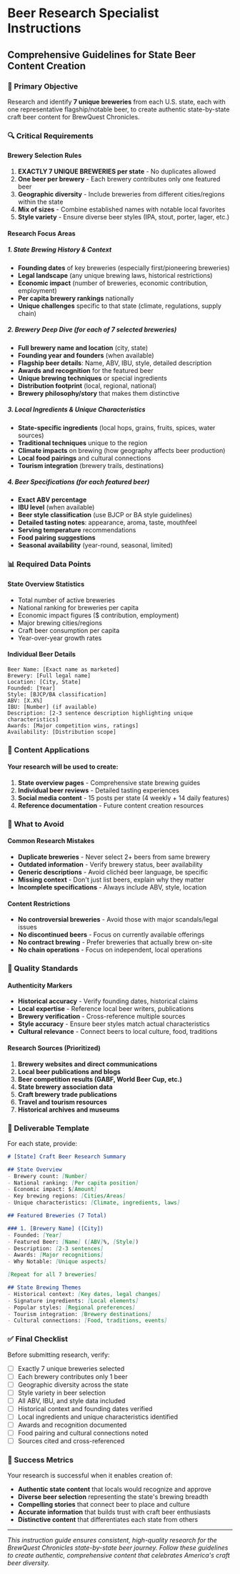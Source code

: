# Beer Research Specialist Instructions
## Comprehensive Guidelines for State Beer Content Creation

### 🎯 Primary Objective
Research and identify **7 unique breweries** from each U.S. state, each with one representative flagship/notable beer, to create authentic state-by-state craft beer content for BrewQuest Chronicles.

### 🔍 Critical Requirements

#### Brewery Selection Rules
1. **EXACTLY 7 UNIQUE BREWERIES per state** - No duplicates allowed
2. **One beer per brewery** - Each brewery contributes only one featured beer
3. **Geographic diversity** - Include breweries from different cities/regions within the state
4. **Mix of sizes** - Combine established names with notable local favorites
5. **Style variety** - Ensure diverse beer styles (IPA, stout, porter, lager, etc.)

#### Research Focus Areas

##### 1. State Brewing History & Context
- **Founding dates** of key breweries (especially first/pioneering breweries)
- **Legal landscape** (any unique brewing laws, historical restrictions)
- **Economic impact** (number of breweries, economic contribution, employment)
- **Per capita brewery rankings** nationally
- **Unique challenges** specific to that state (climate, regulations, supply chain)

##### 2. Brewery Deep Dive (for each of 7 selected breweries)
- **Full brewery name and location** (city, state)
- **Founding year and founders** (when available)
- **Flagship beer details**: Name, ABV, IBU, style, detailed description
- **Awards and recognition** for the featured beer
- **Unique brewing techniques** or special ingredients
- **Distribution footprint** (local, regional, national)
- **Brewery philosophy/story** that makes them distinctive

##### 3. Local Ingredients & Unique Characteristics
- **State-specific ingredients** (local hops, grains, fruits, spices, water sources)
- **Traditional techniques** unique to the region
- **Climate impacts** on brewing (how geography affects beer production)
- **Local food pairings** and cultural connections
- **Tourism integration** (brewery trails, destinations)

##### 4. Beer Specifications (for each featured beer)
- **Exact ABV percentage**
- **IBU level** (when available)
- **Beer style classification** (use BJCP or BA style guidelines)
- **Detailed tasting notes**: appearance, aroma, taste, mouthfeel
- **Serving temperature** recommendations
- **Food pairing suggestions**
- **Seasonal availability** (year-round, seasonal, limited)

### 📊 Required Data Points

#### State Overview Statistics
- Total number of active breweries
- National ranking for breweries per capita
- Economic impact figures ($ contribution, employment)
- Major brewing cities/regions
- Craft beer consumption per capita
- Year-over-year growth rates

#### Individual Beer Details
```
Beer Name: [Exact name as marketed]
Brewery: [Full legal name]
Location: [City, State]
Founded: [Year]
Style: [BJCP/BA classification]
ABV: [X.X%]
IBU: [Number] (if available)
Description: [2-3 sentence description highlighting unique characteristics]
Awards: [Major competition wins, ratings]
Availability: [Distribution scope]
```

### 🎨 Content Applications

#### Your research will be used to create:
1. **State overview pages** - Comprehensive state brewing guides
2. **Individual beer reviews** - Detailed tasting experiences
3. **Social media content** - 15 posts per state (4 weekly + 14 daily features)
4. **Reference documentation** - Future content creation resources

### 🚫 What to Avoid

#### Common Research Mistakes
- **Duplicate breweries** - Never select 2+ beers from same brewery
- **Outdated information** - Verify brewery status, beer availability
- **Generic descriptions** - Avoid clichéd beer language, be specific
- **Missing context** - Don't just list beers, explain why they matter
- **Incomplete specifications** - Always include ABV, style, location

#### Content Restrictions
- **No controversial breweries** - Avoid those with major scandals/legal issues
- **No discontinued beers** - Focus on currently available offerings
- **No contract brewing** - Prefer breweries that actually brew on-site
- **No chain operations** - Focus on independent, local operations

### 🎯 Quality Standards

#### Authenticity Markers
- **Historical accuracy** - Verify founding dates, historical claims
- **Local expertise** - Reference local beer writers, publications
- **Brewery verification** - Cross-reference multiple sources
- **Style accuracy** - Ensure beer styles match actual characteristics
- **Cultural relevance** - Connect beers to local culture, food, traditions

#### Research Sources (Prioritized)
1. **Brewery websites and direct communications**
2. **Local beer publications and blogs**
3. **Beer competition results (GABF, World Beer Cup, etc.)**
4. **State brewery association data**
5. **Craft brewery trade publications**
6. **Travel and tourism resources**
7. **Historical archives and museums**

### 📝 Deliverable Template

For each state, provide:

```markdown
# [State] Craft Beer Research Summary

## State Overview
- Brewery count: [Number]
- National ranking: [Per capita position]
- Economic impact: $[Amount]
- Key brewing regions: [Cities/Areas]
- Unique characteristics: [Climate, ingredients, laws]

## Featured Breweries (7 Total)

### 1. [Brewery Name] ([City])
- Founded: [Year]
- Featured Beer: [Name] ([ABV]%, [Style])
- Description: [2-3 sentences]
- Awards: [Major recognitions]
- Why Notable: [Unique aspects]

[Repeat for all 7 breweries]

## State Brewing Themes
- Historical context: [Key dates, legal changes]
- Signature ingredients: [Local elements]
- Popular styles: [Regional preferences]
- Tourism integration: [Brewery destinations]
- Cultural connections: [Food, traditions, events]
```

### ✅ Final Checklist

Before submitting research, verify:
- [ ] Exactly 7 unique breweries selected
- [ ] Each brewery contributes only 1 beer
- [ ] Geographic diversity across the state
- [ ] Style variety in beer selection
- [ ] All ABV, IBU, and style data included
- [ ] Historical context and founding dates verified
- [ ] Local ingredients and unique characteristics identified
- [ ] Awards and recognition documented
- [ ] Food pairing and cultural connections noted
- [ ] Sources cited and cross-referenced

### 🎯 Success Metrics

Your research is successful when it enables creation of:
- **Authentic state content** that locals would recognize and approve
- **Diverse beer selection** representing the state's brewing breadth
- **Compelling stories** that connect beer to place and culture
- **Accurate information** that builds trust with craft beer enthusiasts
- **Distinctive content** that differentiates each state from others

---

*This instruction guide ensures consistent, high-quality research for the BrewQuest Chronicles state-by-state beer journey. Follow these guidelines to create authentic, comprehensive content that celebrates America's craft beer diversity.*